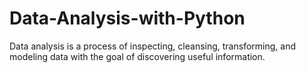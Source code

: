 # Data-Analysis-with-Python
Data analysis is a process of inspecting, cleansing, transforming, and modeling data with the goal of discovering useful information. 
